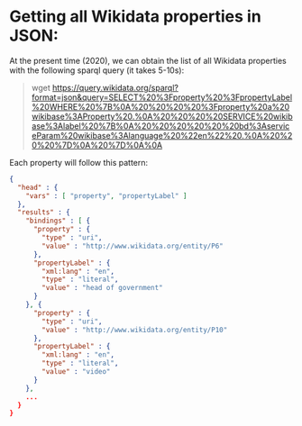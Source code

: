 # Getting all Wikidata properties in JSON: 

At the present time (2020), we can obtain the list of all Wikidata properties with the following sparql query (it takes 5-10s): 

> wget https://query.wikidata.org/sparql?format=json&query=SELECT%20%3Fproperty%20%3FpropertyLabel%20WHERE%20%7B%0A%20%20%20%20%3Fproperty%20a%20wikibase%3AProperty%20.%0A%20%20%20%20SERVICE%20wikibase%3Alabel%20%7B%0A%20%20%20%20%20%20bd%3AserviceParam%20wikibase%3Alanguage%20%22en%22%20.%0A%20%20%20%7D%0A%20%7D%0A%0A

Each property will follow this pattern:

```json
{
  "head" : {
    "vars" : [ "property", "propertyLabel" ]
  },
  "results" : {
    "bindings" : [ {
      "property" : {
        "type" : "uri",
        "value" : "http://www.wikidata.org/entity/P6"
      },
      "propertyLabel" : {
        "xml:lang" : "en",
        "type" : "literal",
        "value" : "head of government"
      }
    }, {
      "property" : {
        "type" : "uri",
        "value" : "http://www.wikidata.org/entity/P10"
      },
      "propertyLabel" : {
        "xml:lang" : "en",
        "type" : "literal",
        "value" : "video"
      }
    }, 
    ...
  }
}
```
